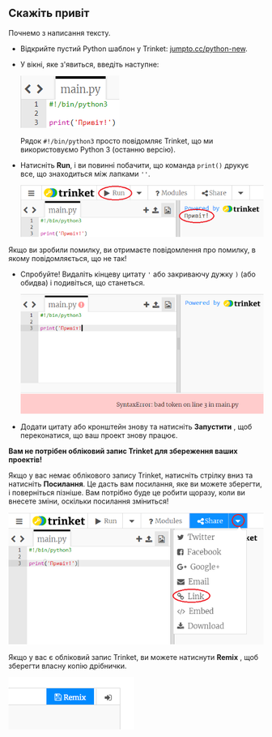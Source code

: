 ## Скажіть привіт

Почнемо з написання тексту.

+ Відкрийте пустий Python шаблон у Trinket: <a href="http://jumpto.cc/python-new" target="_blank">jumpto.cc/python-new</a>.

+ У вікні, яке з'явиться, введіть наступне:
    
    ![скріншот](images/me-hi.png)
    
    Рядок `#!/bin/python3` просто повідомляє Trinket, що ми використовуємо Python 3 (останню версію).

+ Натисніть **Run**, і ви повинні побачити, що команда `print()` друкує все, що знаходиться між лапками `''`.
    
    ![скріншот](images/me-hi-test.png)

Якщо ви зробили помилку, ви отримаєте повідомлення про помилку, в якому повідомляється, що не так!

+ Спробуйте! Видаліть кінцеву цитату `'` або закриваючу дужку `)` (або обидва) і подивіться, що станеться.
    
    ![скріншот](images/me-syntax.png)

+ Додати цитату або кронштейн знову та натисніть **Запустити** , щоб переконатися, що ваш проект знову працює.

**Вам не потрібен обліковий запис Trinket для збереження ваших проектів!**

Якщо у вас немає облікового запису Trinket, натисніть стрілку вниз та натисніть **Посилання**. Це дасть вам посилання, яке ви можете зберегти, і поверніться пізніше. Вам потрібно буде це робити щоразу, коли ви внесете зміни, оскільки посилання зміниться!

![скріншот](images/me-link.png)

Якщо у вас є обліковий запис Trinket, ви можете натиснути **Remix** , щоб зберегти власну копію дрібнички.

![скріншот](images/me-remix.png)